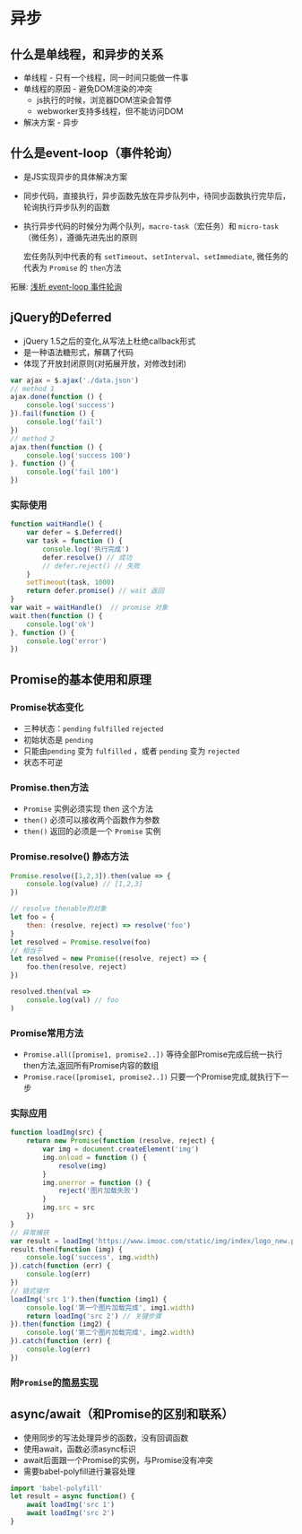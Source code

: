 # 异步

## 什么是单线程，和异步的关系

- 单线程 - 只有一个线程，同一时间只能做一件事
- 单线程的原因 - 避免DOM渲染的冲突
  - js执行的时候，浏览器DOM渲染会暂停
  - webworker支持多线程，但不能访问DOM
- 解决方案 - 异步

## 什么是event-loop（事件轮询）

- 是JS实现异步的具体解决方案
- 同步代码，直接执行，异步函数先放在异步队列中，待同步函数执行完毕后，轮询执行异步队列的函数
- 执行异步代码的时候分为两个队列，`macro-task`（宏任务）和 `micro-task`（微任务），遵循先进先出的原则

  宏任务队列中代表的有 `setTimeout`、`setInterval`、`setImmediate`, 微任务的代表为 `Promise` 的 `then`方法

拓展: [浅析 event-loop 事件轮询](https://www.jianshu.com/p/c620ece29586)

## jQuery的Deferred

- jQuery 1.5之后的变化,从写法上杜绝callback形式
- 是一种语法糖形式，解耦了代码
- 体现了开放封闭原则(对拓展开放，对修改封闭)

``` javascript
var ajax = $.ajax('./data.json')
// method 1
ajax.done(function () {
    console.log('success')
}).fail(function () {
    console.log('fail')
})
// method 2
ajax.then(function () {
    console.log('success 100')
}, function () {
    console.log('fail 100')
})
```

### 实际使用

``` javascript
function waitHandle() {  
    var defer = $.Deferred()
    var task = function () {
        console.log('执行完成')
        defer.resolve() // 成功
        // defer.reject() // 失败
    }
    setTimeout(task, 1000)
    return defer.promise() // wait 返回
}
var wait = waitHandle()  // promise 对象
wait.then(function () {
    console.log('ok')
}, function () {
    console.log('error')
})
```

## Promise的基本使用和原理

### Promise状态变化

- 三种状态：`pending` `fulfilled` `rejected`
- 初始状态是 `pending`
- 只能由`pending` 变为 `fulfilled` ，或者 `pending` 变为 `rejected`
- 状态不可逆

### Promise.then方法

- `Promise` 实例必须实现 then 这个方法
- `then()` 必须可以接收两个函数作为参数
- `then()` 返回的必须是一个 `Promise` 实例

### Promise.resolve() 静态方法

``` js
Promise.resolve([1,2,3]).then(value => {
    console.log(value) // [1,2,3]
})

// resolve thenable的对象
let foo = {
    then: (resolve, reject) => resolve('foo')
}
let resolved = Promise.resolve(foo)
// 相当于
let resolved = new Promise((resolve, reject) => {
    foo.then(resolve, reject)
})

resolved.then(val =>
    console.log(val) // foo
)
```

### Promise常用方法

- `Promise.all([promise1, promise2..])` 等待全部Promise完成后统一执行then方法,返回所有Promise内容的数组
- `Promise.race([promise1, promise2..])` 只要一个Promise完成,就执行下一步

### 实际应用

``` javascript
function loadImg(src) {
    return new Promise(function (resolve, reject) {
        var img = document.createElement('img')
        img.onload = function () {
            resolve(img)
        }
        img.onerror = function () {
            reject('图片加载失败')
        }
        img.src = src
    })
}
// 异常捕获
var result = loadImg('https://www.imooc.com/static/img/index/logo_new.png')
result.then(function (img) {
    console.log('success', img.width)
}).catch(function (err) {
    console.log(err)
})
// 链式操作
loadImg('src 1').then(function (img1) {
    console.log('第一个图片加载完成', img1.width)
    return loadImg('src 2') // 关键步骤
}).then(function (img2) {
    console.log('第二个图片加载完成', img2.width)
}).catch(function (err) {
    console.log(err)
})
```

### 附`Promise`的[简易实现](/Promise.js)

## async/await（和Promise的区别和联系）

- 使用同步的写法处理异步的函数，没有回调函数
- 使用await，函数必须async标识
- await后面跟一个Promise的实例，与Promise没有冲突
- 需要babel-polyfill进行兼容处理

``` javascript
import 'babel-polyfill'
let result = async function() {
    await loadImg('src 1')
    await loadImg('src 2')
}
```
